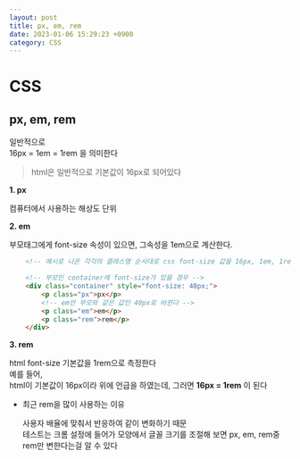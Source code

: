 ```yaml
---
layout: post
title: px, em, rem
date: 2023-01-06 15:29:23 +0900
category: CSS
---
```

# CSS

## px, em, rem

일반적으로<br>
16px = 1em = 1rem 을 의미한다

> html은 일반적으로 기본값이 16px로 되어있다

**1. px**

컴퓨터에서 사용하는 해상도 단위

**2. em**

부모태그에게 font-size 속성이 있으면, 그속성을 1em으로 계산한다.

```html
    <!-- 예시로 나온 각각의 클래스명 순서대로 css font-size 값을 16px, 1em, 1rem으로 넣어준다 -->

    <!-- 부모인 container에 font-size가 있을 경우 -->
    <div class="container" style="font-size: 40px;">
        <p class="px">px</p>
        <!-- em만 부모와 같은 값인 40px로 바뀐다 -->
        <p class="em">em</p>
        <p class="rem">rem</p>
    </div>
```

**3. rem**

html font-size 기본값을 1rem으로 측정한다<br>
예를 들어,<br>
html이 기본값이 16px이라 위에 언급을 하였는데,
그러면 **16px = 1rem** 이 된다

* 최근 rem을 많이 사용하는 이유

    사용자 배율에 맞춰서 반응하여 같이 변화하기 때문<br>
    테스트는 크롬 설정에 들어가 모양에서 글꼴 크기를 조절해 보면 px, em, rem중 rem만 변한다는걸 알 수 있다